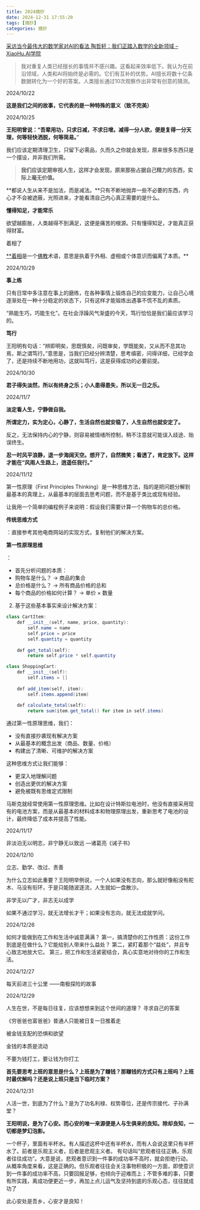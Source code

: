 ```yaml
---
title: 2024摘抄
date: 2024-12-31 17:55:20
tags: [摘抄]
categories: 摘抄
---
```


[采访当今最伟大的数学家对AI的看法 陶哲轩：我们正踏入数学的全新领域 – XiaoHu.AI学院](https://xiaohu.ai/p/14455)

> 我对重复人类已经擅长的事情并不感兴趣。这看起来效率低下。我认为在前沿领域，人类和AI将始终是必需的。它们有互补的优势。AI擅长将数十亿条数据转化为一个好的答案。人类擅长通过10次观察作出非常有创意的猜测。
> 

2024/10/22

**这是我们之间的故事，它代表的是一种特殊的意义（致不完美）**

2024/10/25

**王阳明曾说：“吾辈用功，只求日减，不求日增。减得一分人欲，便是复得一分天理，何等轻快洒脱，何等简易。**”

我们应该定期清理卫生，只留下必需品，久而久之你就会发现，原来很多东西只是一个摆设，并非我们所需。

> **我们应该定期审视人生，这样才会发现，原来那些占据自己精力的东西，实际上毫无价值。**
> 

**都说人生从来不是加法，而是减法。**只有不断地抛弃一些不必要的东西，内心才不会被遮蔽，光照进来，才能看清自己内心真正需要的是什么。

**懂得知足，才能常乐**

欲望越膨胀，人类越得不到满足，这便是痛苦的根源。只有懂得知足，才能真正获得财富。

 着相了

[**着相](https://m.baidu.com/from=844b/ssid=0/s?word=%E7%9D%80%E7%9B%B8&sa=re_dqa_generate&ms=1&rqid=9536758797780036267&params_ssrt=node-san)是一个‌[佛教](https://m.baidu.com/from=844b/ssid=0/s?word=%E4%BD%9B%E6%95%99&sa=re_dqa_generate&ms=1&rqid=9536758797780036267&params_ssrt=node-san)术语，意思是执着于外相、虚相或个体意识而偏离了本质。**

2024/10/29

**事上练**

只有日常中多注意在事上的磨练，在各种事情上锻炼自己的应变能力，让自己心境逐渐处在一种十分稳定的状态下，只有这样才能锻炼出遇事不慌不乱的素质。

“熟能生巧，巧能生化”。在社会浮躁风气渐盛的今天，笃行恰恰是我们最应该学习的。

**笃行**

王阳明有句话：“辨即明矣，思既慎矣，问既审矣，学既能矣，又从而不息其功焉，斯之谓笃行。”意思是，当我们已经分辨清楚，思考缜密，问得详细，已经学会了，还是持续不断地用功，这就叫笃行，这是获得成功的必要前提。

2024/10/30

**君子得失淡然，所以有终身之乐；小人患得患失，所以无一日之乐。**

2024/11/7

**淡定看人生，宁静做自我。**

**所谓定力，实为定心，心静了，生活自然也就安稳了，人生自然也就安定了。**

反之，无法保持内心的宁静，则容易被情绪所控制，稍不注意就可能误入歧途、贻误终生。

**忍一时风平浪静，退一步海阔天空。想开了，自然微笑；看透了，肯定放下。这样才能在“风雨人生路上，逍遥任我行。”**

2024/11/12

第一性原理（First Principles Thinking）是一种思维方法，指的是把问题分解到最基本的真理上，从最基本的层面去思考问题，而不是基于类比或现有经验。

让我用一个简单的编程例子来说明：假设我们需要计算一个购物车的总价格。

**传统思维方式**

：直接参考其他电商网站的实现方式，复制他们的解决方案。

**第一性原理思维**

：

- 首先分析问题的本质：
- 购物车是什么？ → 商品的集合
- 总价格是什么？ → 所有商品价格的总和
- 每个商品的价格如何计算？ → 单价 × 数量

2. 基于这些基本事实来设计解决方案：

```java
class CartItem:
    def __init__(self, name, price, quantity):
        self.name = name
        self.price = price
        self.quantity = quantity
    
    def get_total(self):
        return self.price * self.quantity

class ShoppingCart:
    def __init__(self):
        self.items = []
    
    def add_item(self, item):
        self.items.append(item)
    
    def calculate_total(self):
        return sum(item.get_total() for item in self.items)
```

通过第一性原理思维，我们：

- 没有直接抄袭现有解决方案
- 从最基本的概念出发（商品、数量、价格）
- 构建出了清晰、可维护的解决方案

这种思维方式让我们能够：

- 更深入地理解问题
- 创造出更优的解决方案
- 避免被既有思维定式限制

马斯克就经常使用第一性原理思维。比如在设计特斯拉电池时，他没有直接采用现有的电池方案，而是从最基本的材料成本和物理原理出发，重新思考了电池的设计，最终降低了成本并提高了性能。

2024/11/17

非淡泊无以明志，非宁静无以致远 —诸葛亮《诫子书》

2024/12/10

立志、勤学、改过、责善

为什么立志如此重要？王阳明举例说，一个人如果没有志向，那么就好像船没有舵木、马没有衔环，于是只能随波逐流，人生就如一盘散沙。

非学无以广才，非志无以成学

如果不通过学习，就无法增长才干；如果没有志向，就无法成就学问。

2024/12/26

如何才能做到在工作和生活中诚意满满？
第一，搞清楚你的工作性质：这份工作到底是在做什么？它能给别人带来什么益处？
第二，紧盯着那个“益处”，并且专心致志地放大它。
第三，把工作和生活紧密结合，真心实意地对待你的工作和生活。

2024/12/27

每天前进三十公里 ——南极探险的故事

2024/12/29

人生在世，不是每日往复，应该想想来到这个世间的道理？ 寻求自己的答案

《穷爸爸也富爸爸》普通人只能被日复一日推着走

被金钱支配的恐惧和欲望

金钱的本质是流动

不要为钱打工，要让钱为你打工

**首先要思考上班的意思是什么？上班是为了赚钱？那赚钱的方式只有上班吗？上班时最优解吗？还是说上班只是当下临时方案？**

2024/12/31

人活一世，到底为了什么？是为了功名利禄、权势尊位，还是传宗接代、子孙满堂？

**王阳明说，是为了心安。而心安的唯一来源便是人与生俱来的良知。除却良知，一切都是梦幻泡影。**

一个杯子，里面有半杯水。有人描述这杯中还有半杯水，而有人会说这里只有半杯水了。前者是乐观主义者，后者是悲观主义者。
有句话叫“悲观者往往正确，乐观者往往成功”。大意是说，悲观者意识到一件事的成功率不高时，就会拒绝行动，从概率角度来看，这是正确的。但乐观者往往会关注事物积极的一方面，即使意识到一件事的成功率不高，只要回报足够，也倾向于迎难而上；不管多难的事，只要有所实践，离成功便更近一步，再加上点儿运气及坚持到底的乐观心态，往往就成功了

此心安处是吾乡，心安才是良知！